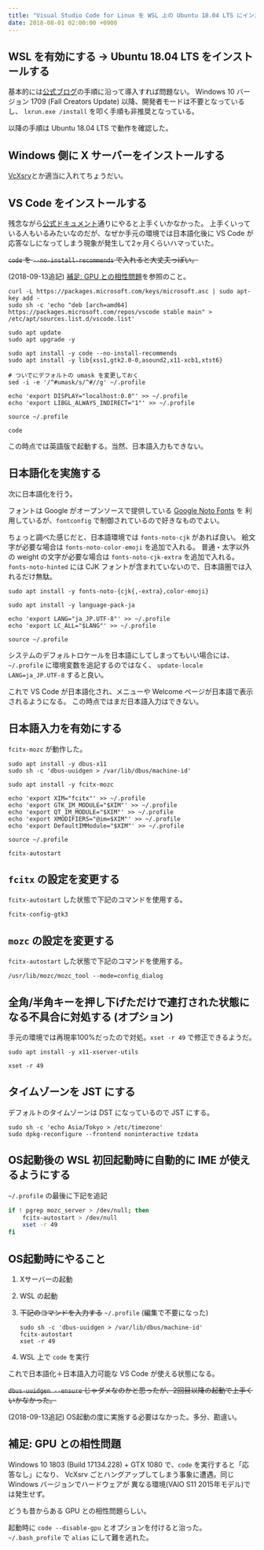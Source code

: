 ```yaml
---
title: "Visual Studio Code for Linux を WSL 上の Ubuntu 18.04 LTS にインストールする"
date: 2018-08-01 02:00:00 +0900
---
```

## WSL を有効にする → Ubuntu 18.04 LTS をインストールする

基本的には[公式ブログ][whatsnew-wsl-fcu]の手順に沿って導入すれば問題ない。
Windows 10 バージョン 1709 (Fall Creators Update) 以降、開発者モードは不要となっているし、
`lxrun.exe /install` を叩く手順も非推奨となっている。

以降の手順は Ubuntu 18.04 LTS で動作を確認した。

## Windows 側に X サーバーをインストールする

[VcXsrv][vcxsrv]とか適当に入れてちょうだい。

## VS Code をインストールする

残念ながら[公式ドキュメント][installing-vscode]通りにやると上手くいかなかった。
上手くいっている人もいるみたいなのだが、なぜか手元の環境では日本語化後に
VS Code が応答なしになってしまう現象が発生して2ヶ月くらいハマっていた。

~~`code` を `--no-install-recommends` で入れると大丈夫っぽい。~~

(2018-09-13追記) [補足: GPU との相性問題](#補足-GPU-との相性問題)を参照のこと。

```shell
curl -L https://packages.microsoft.com/keys/microsoft.asc | sudo apt-key add -
sudo sh -c 'echo "deb [arch=amd64] https://packages.microsoft.com/repos/vscode stable main" > /etc/apt/sources.list.d/vscode.list'

sudo apt update
sudo apt upgrade -y

sudo apt install -y code --no-install-recommends
sudo apt install -y lib{xss1,gtk2.0-0,asound2,x11-xcb1,xtst6}

# ついでにデフォルトの umask を変更しておく
sed -i -e '/^#umask/s/^#//g' ~/.profile

echo 'export DISPLAY="localhost:0.0"' >> ~/.profile
echo 'export LIBGL_ALWAYS_INDIRECT="1"' >> ~/.profile

source ~/.profile

code
```

この時点では英語版で起動する。当然、日本語入力もできない。

## 日本語化を実施する

次に日本語化を行う。

フォントは Google がオープンソースで提供している [Google Noto Fonts][noto] を
利用しているが、`fontconfig` で制御されているので好きなものでよい。

ちょっと調べた感じだと、日本語環境では `fonts-noto-cjk` があれば良い。
絵文字が必要な場合は `fonts-noto-color-emoji` を追加で入れる。
普通・太字以外の weight の文字が必要な場合は `fonts-noto-cjk-extra` を追加で入れる。
`fonts-noto-hinted` には CJK フォントが含まれていないので、日本語圏では入れるだけ無駄。

```shell
sudo apt install -y fonts-noto-{cjk{,-extra},color-emoji}

sudo apt install -y language-pack-ja

echo 'export LANG="ja_JP.UTF-8"' >> ~/.profile
echo 'export LC_ALL="$LANG"' >> ~/.profile

source ~/.profile
```

システムのデフォルトロケールを日本語にしてしまってもいい場合には、
`~/.profile` に環境変数を追記するのではなく、
`update-locale LANG=ja_JP.UTF-8` すると良い。

これで VS Code が日本語化され、メニューや Welcome ページが日本語で表示されるようになる。
この時点ではまだ日本語入力はできない。

## 日本語入力を有効にする

`fcitx-mozc` が動作した。

```shell
sudo apt install -y dbus-x11
sudo sh -c 'dbus-uuidgen > /var/lib/dbus/machine-id'

sudo apt install -y fcitx-mozc

echo 'export XIM="fcitx"' >> ~/.profile
echo 'export GTK_IM_MODULE="$XIM"' >> ~/.profile
echo 'export QT_IM_MODULE="$XIM"' >> ~/.profile
echo 'export XMODIFIERS="@im=$XIM"' >> ~/.profile
echo 'export DefaultIMModule="$XIM"' >> ~/.profile

source ~/.profile

fcitx-autostart
```

## `fcitx` の設定を変更する

`fcitx-autostart` した状態で下記のコマンドを使用する。

```shell
fcitx-config-gtk3
```

## `mozc` の設定を変更する

`fcitx-autostart` した状態で下記のコマンドを使用する。

```shell
/usr/lib/mozc/mozc_tool --mode=config_dialog
```

## 全角/半角キーを押し下げただけで連打された状態になる不具合に対処する (オプション)

手元の環境では再現率100%だったので対処。`xset -r 49` で修正できるようだ。

```shell
sudo apt install -y x11-xserver-utils

xset -r 49
```

## タイムゾーンを JST にする

デフォルトのタイムゾーンは DST になっているので JST にする。

```shell
sudo sh -c 'echo Asia/Tokyo > /etc/timezone'
sudo dpkg-reconfigure --frontend noninteractive tzdata
```

## OS起動後の WSL 初回起動時に自動的に IME が使えるようにする

`~/.profile` の最後に下記を追記

```bash
if ! pgrep mozc_server > /dev/null; then
    fcitx-autostart > /dev/null
    xset -r 49
fi
```

## OS起動時にやること

1. Xサーバーの起動
2. WSL の起動
3. ~~下記のコマンドを入力する~~ `~/.profile` (編集で不要になった)

    ```shell
    sudo sh -c 'dbus-uuidgen > /var/lib/dbus/machine-id'
    fcitx-autostart
    xset -r 49
    ```

4. WSL 上で `code` を実行

これで日本語化＋日本語入力可能な VS Code が使える状態になる。

~~`dbus-uuidgen --ensure` じゃダメなのかと思ったが、2回目以降の起動で上手くいかなかった。~~

(2018-09-13追記) OS起動の度に実施する必要はなかった。多分、勘違い。

## 補足: GPU との相性問題

Windows 10 1803 (Build 17134.228) + GTX 1080 で、`code` を実行すると「応答なし」になり、
VcXsrv ごとハングアップしてしまう事象に遭遇。同じ Windows バージョンでハードウェアが
異なる環境(VAIO S11 2015年モデル)では発生せず。

どうも昔からある GPU との相性問題らしい。

起動時に `code --disable-gpu` とオプションを付けると治った。`~/.bash_profile` で `alias` にして難を逃れた。

[whatsnew-wsl-fcu]: https://blogs.msdn.microsoft.com/commandline/2017/10/11/whats-new-in-wsl-in-windows-10-fall-creators-update/
[vcxsrv]: https://sourceforge.net/projects/vcxsrv/
[installing-vscode]: https://code.visualstudio.com/docs/setup/linux
[noto]: https://www.google.com/get/noto/
